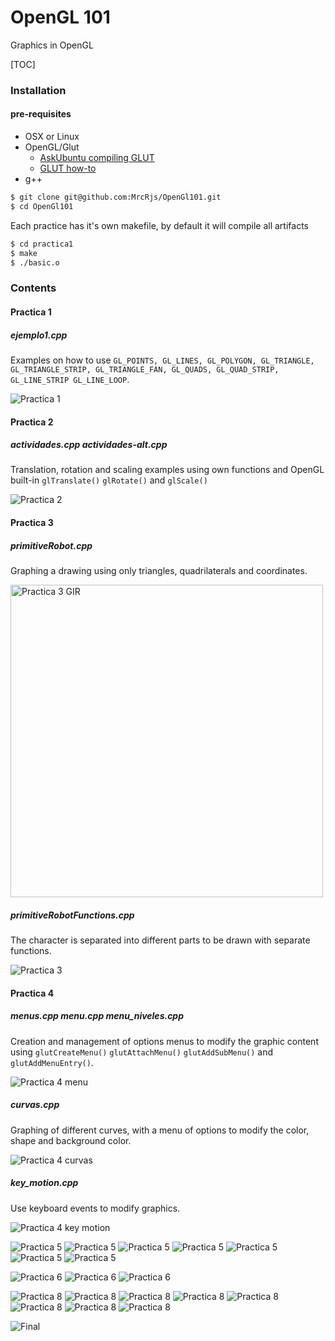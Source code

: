 OpenGL 101
============

Graphics in OpenGL

[TOC]

### Installation

#### pre-requisites

- OSX or Linux
- OpenGL/Glut
    - [AskUbuntu compiling GLUT](https://askubuntu.com/a/937531/907214)
    - [GLUT how-to](https://web.eecs.umich.edu/~sugih/courses/eecs487/glut-howto/)
- g++
 
```bash
$ git clone git@github.com:MrcRjs/OpenGl101.git
$ cd OpenGl101
```
 

Each practice has it's own makefile, by default it will compile all artifacts

```bash
$ cd practica1
$ make
$ ./basic.o
```

### Contents

#### Practica 1

##### ejemplo1.cpp

Examples on how to use `GL_POINTS, GL_LINES, GL_POLYGON, GL_TRIANGLE, GL_TRIANGLE_STRIP,
GL_TRIANGLE_FAN, GL_QUADS, GL_QUAD_STRIP, GL_LINE_STRIP GL_LINE_LOOP`.

![Practica 1](./img/p1_01.png)


#### Practica 2

##### actividades.cpp actividades-alt.cpp

Translation, rotation and scaling examples using own functions
and OpenGL built-in `glTranslate()` `glRotate()` and `glScale()` 

![Practica 2](./img/p2_01.png)

#### Practica 3

##### primitiveRobot.cpp

Graphing a drawing using only triangles, quadrilaterals and coordinates.

<img alt="Practica 3 GIR" src="/img/gir.jpg" height="500"/>

##### primitiveRobotFunctions.cpp

The character is separated into different parts to be drawn with separate functions.

![Practica 3](./img/p3_01.png)

#### Practica 4

##### menus.cpp menu.cpp menu_niveles.cpp

Creation and management of options menus to modify the graphic content using `glutCreateMenu()` `glutAttachMenu()` `glutAddSubMenu()` and `glutAddMenuEntry()`.

![Practica 4 menu](./img/p4_01.png)

##### curvas.cpp

Graphing of different curves, with a menu of options to modify the color, shape and background color.

![Practica 4 curvas](./img/p4_02.png)

##### key_motion.cpp

Use keyboard events to modify graphics.

![Practica 4 key motion](./img/p4_03.png)


![Practica 5](./img/p5_01.png)
![Practica 5](./img/p5_02.png)
![Practica 5](./img/p5_04.png)
![Practica 5](./img/p5_03.png)
![Practica 5](./img/p5_06.png)
![Practica 5](./img/p5_07.png)
![Practica 5](./img/p5_09.png)

![Practica 6](./img/p6_01.png)
![Practica 6](./img/p6_02.png)
![Practica 6](./img/p6_03.png)

![Practica 8](./img/p8_01.png)
![Practica 8](./img/p8_02.png)
![Practica 8](./img/p8_03.png)
![Practica 8](./img/p8_04.png)
![Practica 8](./img/p8_05.png)
![Practica 8](./img/p8_07.png)
![Practica 8](./img/p8_08.png)
![Practica 8](./img/p8_09.png)

![Final](./img/final.jpeg)